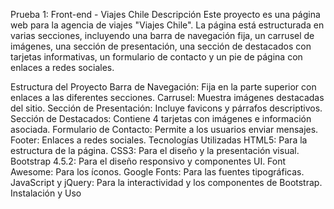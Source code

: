 Prueba 1: Front-end - Viajes Chile
Descripción
Este proyecto es una página web para la agencia de viajes "Viajes Chile". La página está estructurada en varias secciones, incluyendo una barra de navegación fija, un carrusel de imágenes, una sección de presentación, una sección de destacados con tarjetas informativas, un formulario de contacto y un pie de página con enlaces a redes sociales.

Estructura del Proyecto
Barra de Navegación: Fija en la parte superior con enlaces a las diferentes secciones.
Carrusel: Muestra imágenes destacadas del sitio.
Sección de Presentación: Incluye favicons y párrafos descriptivos.
Sección de Destacados: Contiene 4 tarjetas con imágenes e información asociada.
Formulario de Contacto: Permite a los usuarios enviar mensajes.
Footer: Enlaces a redes sociales.
Tecnologías Utilizadas
HTML5: Para la estructura de la página.
CSS3: Para el diseño y la presentación visual.
Bootstrap 4.5.2: Para el diseño responsivo y componentes UI.
Font Awesome: Para los íconos.
Google Fonts: Para las fuentes tipográficas.
JavaScript y jQuery: Para la interactividad y los componentes de Bootstrap.
Instalación y Uso
